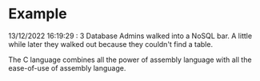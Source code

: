 # Example

<!-- replace-with-date starts -->
13/12/2022 16:19:29 : 3 Database Admins walked into a NoSQL bar. A little while later they walked out because they couldn't find a table.
<!-- replace-with-date ends -->

<!-- replace-with-joke starts -->
The C language combines all the power of assembly language with all the ease-of-use of assembly language.
<!-- replace-with-joke ends -->